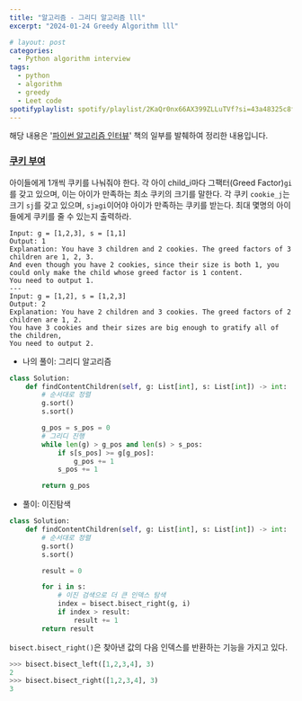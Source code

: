 ```yaml
---
title: "알고리즘 - 그리디 알고리즘 lll"
excerpt: "2024-01-24 Greedy Algorithm lll"

# layout: post
categories:
  - Python algorithm interview
tags:
  - python
  - algorithm
  - greedy
  - Leet code
spotifyplaylist: spotify/playlist/2KaQr0nx66AX399ZLLuTVf?si=43a48325c8fc4b16
---
```

해당 내용은 '[파이썬 알고리즘 인터뷰](https://product.kyobobook.co.kr/detail/S000001932748)' 책의 일부를 발췌하여 정리한 내용입니다.

### [쿠키 부여](https://leetcode.com/problems/assign-cookies/)

아이들에게 1개씩 쿠키를 나눠줘야 한다. 각 아이 child_i마다 그팩터(Greed Factor)`gi`를 갖고 있으며, 이는 아이가 만족하는 최소 쿠키의 크기를 말한다. 각 쿠키 `cookie_j`는 크기 `sj`를 갖고 있으며, `sj≥gi`이어야 아이가 만족하는 쿠키를 받는다. 최대 몇명의 아이들에게 쿠키를 줄 수 있는지 출력하라.

```
Input: g = [1,2,3], s = [1,1]
Output: 1
Explanation: You have 3 children and 2 cookies. The greed factors of 3 children are 1, 2, 3.
And even though you have 2 cookies, since their size is both 1, you could only make the child whose greed factor is 1 content.
You need to output 1.
---
Input: g = [1,2], s = [1,2,3]
Output: 2
Explanation: You have 2 children and 3 cookies. The greed factors of 2 children are 1, 2.
You have 3 cookies and their sizes are big enough to gratify all of the children,
You need to output 2.
```

- 나의 풀이: 그리디 알고리즘

```python
class Solution:
    def findContentChildren(self, g: List[int], s: List[int]) -> int:
        # 순서대로 정렬
        g.sort()
        s.sort()

        g_pos = s_pos = 0
        # 그리디 진행
        while len(g) > g_pos and len(s) > s_pos:
            if s[s_pos] >= g[g_pos]:
                g_pos += 1
            s_pos += 1

        return g_pos
```

- 풀이: 이진탐색

```python
class Solution:
    def findContentChildren(self, g: List[int], s: List[int]) -> int:
        # 순서대로 정렬
        g.sort()
        s.sort()

        result = 0

        for i in s:
            # 이진 검색으로 더 큰 인덱스 탐색
            index = bisect.bisect_right(g, i)
            if index > result:
                result += 1
        return result
```

`bisect.bisect_right()`은  찾아낸 값의 다음 인덱스를 반환하는 기능을 가지고 있다.

```python
>>> bisect.bisect_left([1,2,3,4], 3)
2
>>> bisect.bisect_right([1,2,3,4], 3)
3
```
